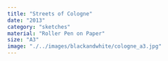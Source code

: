 ```yaml
---
title: "Streets of Cologne"
date: "2013"
category: "sketches"
material: "Roller Pen on Paper"
size: "A3"
image: "./../images/blackandwhite/cologne_a3.jpg"
---
```

